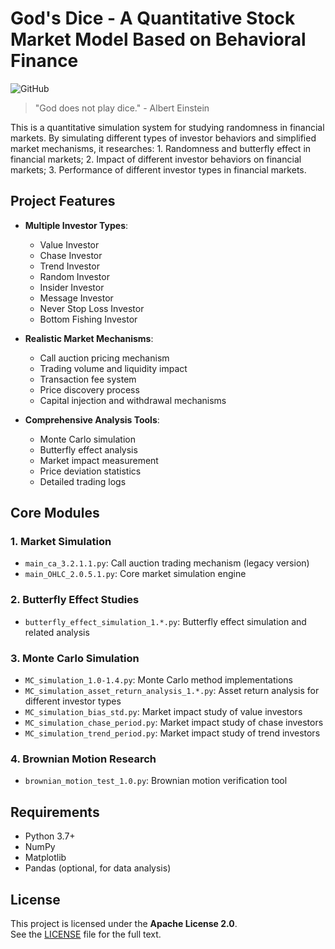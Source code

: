 # God's Dice - A Quantitative Stock Market Model Based on Behavioral Finance

![GitHub](https://img.shields.io/github/license/your-username/gods-dice)

> "God does not play dice." - Albert Einstein

This is a quantitative simulation system for studying randomness in financial markets. By simulating different types of investor behaviors and simplified market mechanisms, it researches: 1. Randomness and butterfly effect in financial markets; 2. Impact of different investor behaviors on financial markets; 3. Performance of different investor types in financial markets.

## Project Features

- **Multiple Investor Types**:
  - Value Investor
  - Chase Investor
  - Trend Investor
  - Random Investor
  - Insider Investor
  - Message Investor
  - Never Stop Loss Investor
  - Bottom Fishing Investor

- **Realistic Market Mechanisms**:
  - Call auction pricing mechanism
  - Trading volume and liquidity impact
  - Transaction fee system
  - Price discovery process
  - Capital injection and withdrawal mechanisms

- **Comprehensive Analysis Tools**:
  - Monte Carlo simulation
  - Butterfly effect analysis
  - Market impact measurement
  - Price deviation statistics
  - Detailed trading logs

## Core Modules

### 1. Market Simulation
- `main_ca_3.2.1.1.py`: Call auction trading mechanism (legacy version)
- `main_OHLC_2.0.5.1.py`: Core market simulation engine

### 2. Butterfly Effect Studies
- `butterfly_effect_simulation_1.*.py`: Butterfly effect simulation and related analysis

### 3. Monte Carlo Simulation
- `MC_simulation_1.0-1.4.py`: Monte Carlo method implementations
- `MC_simulation_asset_return_analysis_1.*.py`: Asset return analysis for different investor types
- `MC_simulation_bias_std.py`: Market impact study of value investors
- `MC_simulation_chase_period.py`: Market impact study of chase investors
- `MC_simulation_trend_period.py`: Market impact study of trend investors

### 4. Brownian Motion Research
- `brownian_motion_test_1.0.py`: Brownian motion verification tool

## Requirements
- Python 3.7+
- NumPy
- Matplotlib
- Pandas (optional, for data analysis)

## License

This project is licensed under the **Apache License 2.0**.  
See the [LICENSE](LICENSE) file for the full text.
